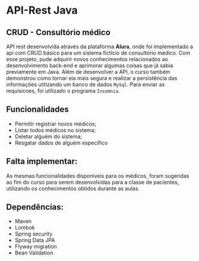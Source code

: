 # API-Rest Java

## CRUD - Consultório médico

API rest desenvolvida através da plataforma __Alura__, onde foi implementado a api com CRUD básico para um sistema fictício de consultório médico. Com esse projeto, pude adquirir novos conhecimentos relacionados ao desenvolvimento back-end e aprimorar algumas coisas que já sabia previamente em Java. Além de desenvolver a API, o curso também demonstrou como tornar ela mais segura e realizar a persistência das informações utilizando um banco de dados `MySql`.
Para enviar as requisicoes, foi utilizado o programa `Insomnia`.
## Funcionalidades

* Permitir registrar novos médicos;
* Listar todos médicos no sistema;
* Deletar alguém do sistema;
* Resgatar dados de alguém específico

## Falta implementar:
As mesmas funcionalidades disponíveis para os médicos, foram sugeridas ao fim do curso para serem desenvolvidas para a classe de pacientes, utilizando os conhecimentos obtidos durante as aulas.

## Dependências:
* Maven
* Lombok
* Spring security
* Spring Data JPA
* Flyway migration
* Bean Validation
